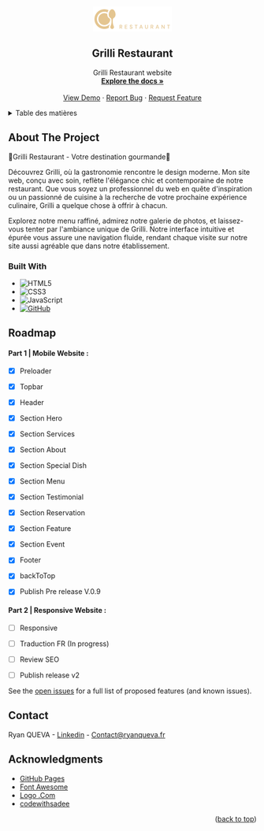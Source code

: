 <a name="readme-top"></a>

<!-- PROJECT LOGO -->
<br />
<div align="center">
  <a href="https://beloow.github.io/Grilli-restaurant/">
    <img src="assets/images/logo.svg" alt="Logo" width="160" height="50">
  </a>

  <h2 align="center">Grilli Restaurant</h2>

  <p align="center">
    Grilli Restaurant website
    <br />
    <a href="https://github.com/beloow/Grilli-restaurant/index.html"><strong>Explore the docs »</strong></a>
    <br />
    <br />
    <a href="https://beloow.github.io/Grilli-restaurant/">View Demo</a>
    ·
    <a href="https://github.com/beloow/Grilli-restaurant/issues">Report Bug</a>
    ·
    <a href="https://github.com/beloow/Grilli-restaurant/issues">Request Feature</a>
  </p>
</div>



<!-- TABLE OF CONTENTS -->
<details>
  <summary>Table des matières</summary>
  <ol>
    <li>
      <a href="#about-the-project">About The Project</a>
      <ul>
        <li><a href="#built-with">Built With</a></li>
      </ul>
    </li>
    <li><a href="#roadmap">Roadmap</a></li>
    <li><a href="#contact">Contact</a></li>
    <li><a href="#acknowledgments">Acknowledgments</a></li>
  </ol>
</details>



<!-- ABOUT THE PROJECT -->
## About The Project


🌟Grilli Restaurant - Votre destination gourmande🌟 

Découvrez Grilli, où la gastronomie rencontre le design moderne. Mon site web, conçu avec soin, reflète l'élégance chic et contemporaine de notre restaurant. Que vous soyez un professionnel du web en quête d'inspiration ou un passionné de cuisine à la recherche de votre prochaine expérience culinaire, Grilli a quelque chose à offrir à chacun.


Explorez notre menu raffiné, admirez notre galerie de photos, et laissez-vous tenter par l'ambiance unique de Grilli. Notre interface intuitive et épurée vous assure une navigation fluide, rendant chaque visite sur notre site aussi agréable que dans notre établissement.


### Built With

* ![HTML5][html5.com]
* ![CSS3][css3.com]
* ![JavaScript][javascript.com]
* [![GitHub][github.com]][github-url]


<!-- ROADMAP -->
## Roadmap

#### Part 1 | Mobile Website :

- [x] Preloader
- [x] Topbar
- [x] Header
- [x] Section Hero
- [x] Section Services
- [x] Section About
- [x] Section Special Dish
- [x] Section Menu
- [x] Section Testimonial
- [x] Section Reservation
- [x] Section Feature
- [x] Section Event
- [x] Footer
- [x] backToTop
- [X] Publish Pre release V.0.9


#### Part 2 | Responsive Website :

- [ ] Responsive
- [ ] Traduction FR (In progress)
- [ ] Review SEO
- [ ] Publish release v2


See the [open issues](https://github.com/beloow/Grilli-restaurant/issues) for a full list of proposed features (and known issues).



<!-- CONTACT -->
## Contact

Ryan QUEVA - [Linkedin](https://www.linkedin.com/in/ryan-queva) - Contact@ryanqueva.fr




<!-- ACKNOWLEDGMENTS -->
## Acknowledgments

* [GitHub Pages](https://pages.github.com)
* [Font Awesome](https://fontawesome.com)
* [Logo .Com](https://logo.com/)
* [codewithsadee](https://www.youtube.com/@codewithsadee)


<p align="right">(<a href="#readme-top">back to top</a>)</p>



<!-- MARKDOWN LINKS & IMAGES -->
<!-- https://www.markdownguide.org/basic-syntax/#reference-style-links -->
[contributors-shield]: https://img.shields.io/github/contributors/othneildrew/Best-README-Template.svg?style=for-the-badge
[contributors-url]: https://github.com/beloow/ryanqueva.fr/contributors
[forks-shield]: https://img.shields.io/github/forks/othneildrew/Best-README-Template.svg?style=for-the-badge
[forks-url]: https://github.com/beloow/ryanqueva.fr/network/members
[stars-shield]: https://img.shields.io/github/stars/othneildrew/Best-README-Template.svg?style=for-the-badge
[stars-url]: https://github.com/othneildrew/Best-README-Template/stargazers
[issues-shield]: https://img.shields.io/github/issues/othneildrew/Best-README-Template.svg?style=for-the-badge
[issues-url]: https://github.com/othneildrew/Best-README-Template/issues
[license-shield]: https://img.shields.io/github/license/othneildrew/Best-README-Template.svg?style=for-the-badge
[license-url]: https://github.com/othneildrew/Best-README-Template/blob/master/LICENSE.txt
[linkedin-shield]: https://img.shields.io/badge/-LinkedIn-black.svg?style=for-the-badge&logo=linkedin&colorB=555
[linkedin-url]: https://www.linkedin.com/in/ryan-queva
[product-screenshot]: resources/img/icon.png
[Next.js]: https://img.shields.io/badge/next.js-000000?style=for-the-badge&logo=nextdotjs&logoColor=white
[Next-url]: https://nextjs.org/
[React.js]: https://img.shields.io/badge/React-20232A?style=for-the-badge&logo=react&logoColor=61DAFB
[React-url]: https://reactjs.org/
[Vue.js]: https://img.shields.io/badge/Vue.js-35495E?style=for-the-badge&logo=vuedotjs&logoColor=4FC08D
[Vue-url]: https://vuejs.org/
[Angular.io]: https://img.shields.io/badge/Angular-DD0031?style=for-the-badge&logo=angular&logoColor=white
[Angular-url]: https://angular.io/
[Svelte.dev]: https://img.shields.io/badge/Svelte-4A4A55?style=for-the-badge&logo=svelte&logoColor=FF3E00
[Svelte-url]: https://svelte.dev/
[Laravel.com]: https://img.shields.io/badge/Laravel-FF2D20?style=for-the-badge&logo=laravel&logoColor=white
[Laravel-url]: https://laravel.com
[Bootstrap.com]: https://img.shields.io/badge/Bootstrap-563D7C?style=for-the-badge&logo=bootstrap&logoColor=white
[Bootstrap-url]: https://getbootstrap.com
[JQuery.com]: https://img.shields.io/badge/jQuery-0769AD?style=for-the-badge&logo=jquery&logoColor=white
[JQuery-url]: https://jquery.com 
[figma.com]: https://img.shields.io/badge/figma-%23F24E1E.svg?style=for-the-badge&logo=figma&logoColor=white
[figma-url]: https://www.figma.com/
[github.com]: https://img.shields.io/badge/github-%23121011.svg?style=for-the-badge&logo=github&logoColor=white
[github-url]: https://www.github.com/
[html5.com]: https://img.shields.io/badge/html5-%23E34F26.svg?style=for-the-badge&logo=html5&logoColor=white
[css3.com]: https://img.shields.io/badge/css3-%231572B6.svg?style=for-the-badge&logo=css3&logoColor=white
[javascript.com]: https://img.shields.io/badge/javascript-%23323330.svg?style=for-the-badge&logo=javascript&logoColor=%23F7DF1E
